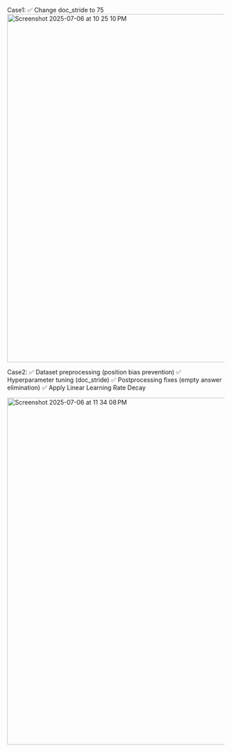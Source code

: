 Case1: 
✅ Change doc_stride to 75
<img width="807" alt="Screenshot 2025-07-06 at 10 25 10 PM" src="https://github.com/user-attachments/assets/cf4d3d40-c81b-4f00-b75b-81d5b72aa293" />


Case2: 
✅ Dataset preprocessing (position bias prevention)
✅ Hyperparameter tuning (doc_stride)
✅ Postprocessing fixes (empty answer elimination)
✅ Apply Linear Learning Rate Decay

<img width="804" alt="Screenshot 2025-07-06 at 11 34 08 PM" src="https://github.com/user-attachments/assets/8b5e2631-0ef7-4705-94dd-50dfb5e5916e" />
